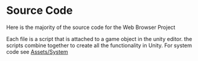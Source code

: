 # Source Code 
Here is the majority of the source code for the Web Browser Project

Each file is a script that is attached to a game object in the unity editor. the scripts combine together to create all the functionality in Unity.
For system code see [Assets/System](/SpiderGameProject/Assets/System/
)

